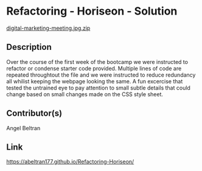 # Refactoring - Horiseon - Solution 
[digital-marketing-meeting.jpg.zip](https://github.com/ABELTRAN177/Refactoring-Horiseon/files/15297391/digital-marketing-meeting.jpg.zip)

## Description
Over the course of the first week of the bootcamp we were instructed to refactor or condense starter code provided. Multiple lines of code are repeated throughtout the file and we were instructed to reduce redundancy all whilist keeping the webpage looking the same. A fun excercise that tested the untrained eye to pay attention to small subtle details that could change based on small changes made on the CSS style sheet. 


## Contributor(s)
Angel Beltran 

## Link 
https://abeltran177.github.io/Refactoring-Horiseon/
